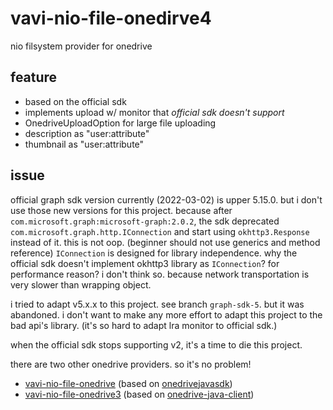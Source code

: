 # vavi-nio-file-onedirve4

nio filsystem provider for onedrive

## feature

 * based on the official sdk
 * implements upload w/ monitor that *official sdk doesn't support*
 * OnedriveUploadOption for large file uploading
 * description as "user:attribute"
 * thumbnail as "user:attribute"

## issue

official graph sdk version currently (2022-03-02) is upper 5.15.0.
but i don't use those new versions for this project.
because after `com.microsoft.graph:microsoft-graph:2.0.2`,
the sdk deprecated `com.microsoft.graph.http.IConnection`
and start using `okhttp3.Response` instead of it.
this is not oop. (beginner should not use generics and method reference)
`IConnection` is designed for library independence.
why the official sdk doesn't implement okhttp3 library as `IConnection`?
for performance reason? i don't think so. because
network transportation is very slower than wrapping object.

i tried to adapt v5.x.x to this project. see branch `graph-sdk-5`.
but it was abandoned. i don't want to make any more effort to adapt
this project to the bad api's library.
(it's so hard to adapt lra monitor to official sdk.)

when the official sdk stops supporting v2,
it's a time to die this project.

there are two other onedrive providers.
so it's no problem!

 * [vavi-nio-file-onedrive](../vavi-nio-file-onedrive) (based on [onedrivejavasdk](https://github.com/umjammer/OneDriveJavaSDK))
 * [vavi-nio-file-onedrive3](../vavi-nio-file-onedrive3) (based on [onedrive-java-client](https://github.com/iterate-ch/onedrive-java-client))